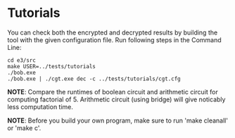# Tutorials

You can check both the encrypted and decrypted results by building the tool with the 
given configuration file. Run following steps in the Command Line:
```
cd e3/src
make USER=../tests/tutorials
./bob.exe
./bob.exe | ./cgt.exe dec -c ../tests/tutorials/cgt.cfg
```

**NOTE**: Compare the runtimes of boolean circuit and arithmetic circuit for computing 
factorial of 5. Arithmetic circuit (using bridge) will give noticably less computation time.

**NOTE**: Before you build your own program, make sure to run 'make cleanall' or 'make c'.